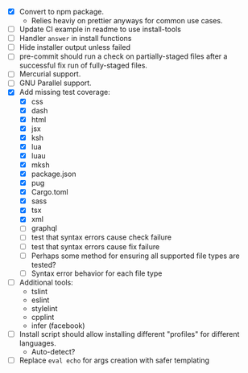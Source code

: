 - [x] Convert to npm package.
  - Relies heaviy on prettier anyways for common use cases.
- [ ] Update CI example in readme to use install-tools
- [ ] Handler `answer` in install functions
- [ ] Hide installer output unless failed
- [ ] pre-commit should run a check on partially-staged files after a
      successful fix run of fully-staged files.
- [ ] Mercurial support.
- [ ] GNU Parallel support.
- [x] Add missing test coverage:
  - [x] css
  - [x] dash
  - [x] html
  - [x] jsx
  - [x] ksh
  - [x] lua
  - [x] luau
  - [x] mksh
  - [x] package.json
  - [x] pug
  - [x] Cargo.toml
  - [x] sass
  - [x] tsx
  - [x] xml
  - [ ] graphql
  - [ ] test that syntax errors cause check failure
  - [ ] test that syntax errors cause fix failure
  - [ ] Perhaps some method for ensuring all supported file types are tested?
  - [ ] Syntax error behavior for each file type
- [ ] Additional tools:
  - tslint
  - eslint
  - stylelint
  - cpplint
  - infer (facebook)
- [ ] Install script should allow installing different "profiles" for different languages.
  - Auto-detect?
- [ ] Replace `eval echo` for args creation with safer templating
